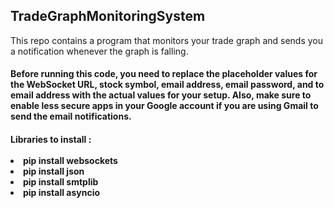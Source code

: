 <h2> TradeGraphMonitoringSystem </h2>
<p>This repo contains a program that monitors your trade graph and sends you a notification whenever the graph is falling.</p>

<h4>
Before running this code, you need to replace the placeholder values for the WebSocket URL, stock symbol, email address,
 email password, and to email address with the actual values for your setup. Also, make sure to enable less secure apps
 in your Google account if you are using Gmail to send the email notifications. </h4>

<h4>
Libraries to install :
<br/><br/>
<li>pip install websockets</li>
<li>pip install json</li>
<li>pip install smtplib</li>
<li>pip install asyncio</li>
</h4>
